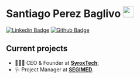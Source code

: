 # Santiago Perez Baglivo <img src="https://raw.githubusercontent.com/iampavangandhi/iampavangandhi/master/gifs/Hi.gif" width="30px" height="30px">

<span>
  
[![Linkedin Badge](https://img.shields.io/badge/-LinkedIn-blue?style=flat-square&logo=Linkedin&logoColor=white&link=https://www.linkedin.com/in/santiagobaglivo/)](https://www.linkedin.com/in/santiagobaglivo/)
[![Github Badge](https://img.shields.io/badge/-Github-black?style=flat-square&logo=Github&logoColor=white&link=https://github.com/santiagobaglivo)](https://github.com/santiagobaglivo)

</span>

## Current projects
* 👨🏻‍💼 CEO & Founder at **[SyroxTech](https://www.syroxtech.com)**;
* 🩺 Project Manager at **[SEGIMED](https://www.segimed.com)**.
